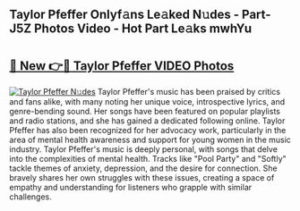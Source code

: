 ## Taylor Pfeffer Onlyf𝚊ns Le𝚊ked N𝚞des - Part-J5Z Photos Video - Hot Part Le𝚊ks mwhYu

# <h2><a href="http://ab50709.deff.icu/?id=Taylor+Pfeffer">🔗 New 👉🔴 Taylor Pfeffer VIDEO Photos</a></h2>

[![Taylor Pfeffer N𝚞des](https://i.imgur.com/rIISA9y.gif)](http://ab50709.deff.icu/?id=Taylor+Pfeffer)
Taylor Pfeffer's music has been praised by critics and fans alike, with many noting her unique voice, introspective lyrics, and genre-bending sound. Her songs have been featured on popular playlists and radio stations, and she has gained a dedicated following online. Taylor Pfeffer has also been recognized for her advocacy work, particularly in the area of mental health awareness and support for young women in the music industry. Taylor Pfeffer's music is deeply personal, with songs that delve into the complexities of mental health. Tracks like "Pool Party" and "Softly" tackle themes of anxiety, depression, and the desire for connection. She bravely shares her own struggles with these issues, creating a space of empathy and understanding for listeners who grapple with similar challenges.
